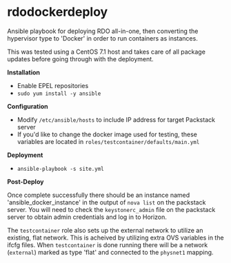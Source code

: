 # rdodockerdeploy
Ansible playbook for deploying RDO all-in-one, then converting the hypervisor type to 'Docker' in order to run containers as instances.

This was tested using a CentOS 7.1 host and takes care of all package updates before going through with the deployment.

**Installation**
- Enable EPEL repositories
- `sudo yum install -y ansible`

**Configuration**
- Modify `/etc/ansible/hosts` to include IP address for target Packstack server
- If you'd like to change the docker image used for testing, these variables are located in `roles/testcontainer/defaults/main.yml`

**Deployment**
- `ansible-playbook -s site.yml`

**Post-Deploy**

Once complete successfully there should be an instance named 'ansible_docker_instance' in the output of `nova list` on the packstack server. You will need to check the `keystonerc_admin` file on the packstack server to obtain admin credentials and log in to Horizon.

The `testcontainer` role also sets up the external network to utilize an existing, flat network. This is acheived by utilizing extra OVS variables in the ifcfg files. When `testcontainer` is done running there will be a network (`external`) marked as type 'flat' and connected to the `physnet1` mapping.
